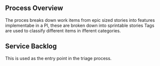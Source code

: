 ## Process Overview
The proces breaks down work items from epic sized stories into
features implementabe in a PI, these are broken down into sprintable stories
Tags are used to classify different items in ifferent categories.


 
## Service Backlog
This is used as the entry point in the triage process.

